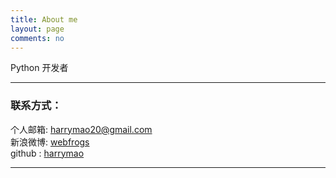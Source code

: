 ```yaml
---
title: About me
layout: page
comments: no
---
```


Python 开发者    



----

### 联系方式：        

个人邮箱: [harrymao20@gmail.com](mailto:harrymao20@gmail.com)     
新浪微博: [webfrogs](https://weibo.com/harrymao18/)	    
github : [harrymao](https://github.com/harrymao)        


----
